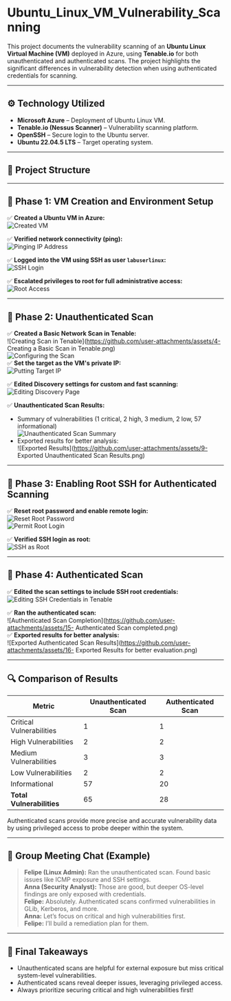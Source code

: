 # Ubuntu_Linux_VM_Vulnerability_Scanning

This project documents the vulnerability scanning of an **Ubuntu Linux Virtual Machine (VM)** deployed in Azure, using **Tenable.io** for both unauthenticated and authenticated scans. The project highlights the significant differences in vulnerability detection when using authenticated credentials for scanning.

---

## ⚙️ Technology Utilized
- **Microsoft Azure** – Deployment of Ubuntu Linux VM.
- **Tenable.io (Nessus Scanner)** – Vulnerability scanning platform.
- **OpenSSH** – Secure login to the Ubuntu server.
- **Ubuntu 22.04.5 LTS** – Target operating system.

---

## 📁 Project Structure

---

## 📝 Phase 1: VM Creation and Environment Setup
✅ **Created a Ubuntu VM in Azure:**  
![Created VM](https://github.com/user-attachments/assets/4wuMTUpDaFA18UAPqqRSYi)  

✅ **Verified network connectivity (ping):**  
![Pinging IP Address](https://github.com/user-attachments/assets/F6dsQMgZFGuUvv6dr4ef4E)  

✅ **Logged into the VM using SSH as user `labuserlinux`:**  
![SSH Login](https://github.com/user-attachments/assets/GDLEF1sDZkfUR7FbibzK6S)

✅ **Escalated privileges to root for full administrative access:**  
![Root Access](https://github.com/user-attachments/assets/J8STY87XGNqfkhoA2fWcvk)  

---

## 📝 Phase 2: Unauthenticated Scan
✅ **Created a Basic Network Scan in Tenable:**  
![Creating Scan in Tenable](https://github.com/user-attachments/assets/4- Creating a Basic Scan in Tenable.png)  
![Configuring the Scan](https://github.com/user-attachments/assets/M9pyT426eXuXhx8DfiQuiK)  
✅ **Set the target as the VM's private IP:**  
![Putting Target IP](https://github.com/user-attachments/assets/WrypRqyZFWgxAX5o5NrfB8)  

✅ **Edited Discovery settings for custom and fast scanning:**  
![Editing Discovery Page](https://github.com/user-attachments/assets/AMG9kyYRnLEHgf1n828x97)  

✅ **Unauthenticated Scan Results:**  
- Summary of vulnerabilities (1 critical, 2 high, 3 medium, 2 low, 57 informational)  
![Unauthenticated Scan Summary](https://github.com/user-attachments/assets/AUkCpn2iHHNxz7X37LLnku)  
- Exported results for better analysis:  
![Exported Results](https://github.com/user-attachments/assets/9- Exported Unauthenticated Scan Results.png)  

---

## 📝 Phase 3: Enabling Root SSH for Authenticated Scanning
✅ **Reset root password and enable remote login:**  
![Reset Root Password](https://github.com/user-attachments/assets/3qsEjZnNPmfobBDKSpo5Yh)  
![Permit Root Login](https://github.com/user-attachments/assets/5y3YRr9GUrvTYuvsCsHskR)  

✅ **Verified SSH login as root:**  
![SSH as Root](https://github.com/user-attachments/assets/YZgRotcbJNDC8vNacJyA35)  

---

## 📝 Phase 4: Authenticated Scan
✅ **Edited the scan settings to include SSH root credentials:**  
![Editing SSH Credentials in Tenable](https://github.com/user-attachments/assets/MMhRzZpf1W6GamcXDNuyEq)  

✅ **Ran the authenticated scan:**  
![Authenticated Scan Completion](https://github.com/user-attachments/assets/15- Authenticated Scan completed.png)  
✅ **Exported results for better analysis:**  
![Exported Authenticated Scan Results](https://github.com/user-attachments/assets/16- Exported Results for better evaluation.png)  

---

## 🔍 Comparison of Results

| Metric                       | Unauthenticated Scan | Authenticated Scan |
|------------------------------|----------------------|--------------------|
| Critical Vulnerabilities     | 1                    | 1                  |
| High Vulnerabilities         | 2                    | 2                  |
| Medium Vulnerabilities       | 3                    | 3                  |
| Low Vulnerabilities          | 2                    | 2                  |
| Informational                | 57                   | 20                 |
| **Total Vulnerabilities**    | 65                   | 28                 |

Authenticated scans provide more precise and accurate vulnerability data by using privileged access to probe deeper within the system.

---

## 💬 Group Meeting Chat (Example)
> **Felipe (Linux Admin):** Ran the unauthenticated scan. Found basic issues like ICMP exposure and SSH settings.  
> **Anna (Security Analyst):** Those are good, but deeper OS-level findings are only exposed with credentials.  
> **Felipe:** Absolutely. Authenticated scans confirmed vulnerabilities in GLib, Kerberos, and more.  
> **Anna:** Let’s focus on critical and high vulnerabilities first.  
> **Felipe:** I’ll build a remediation plan for them.

---

## 🚀 Final Takeaways
- Unauthenticated scans are helpful for external exposure but miss critical system-level vulnerabilities.  
- Authenticated scans reveal deeper issues, leveraging privileged access.  
- Always prioritize securing critical and high vulnerabilities first!
